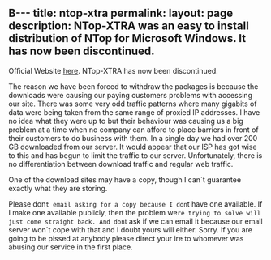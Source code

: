 B---
title: ntop-xtra
permalink: 
layout: page
description: NTop-XTRA was an easy to install distribution of NTop for Microsoft Windows. It has now been discontinued.
---

Official Website [here](http://www.ntop.org/). NTop-XTRA has now been discontinued.

The reason we have been forced to withdraw the packages is because the downloads were causing our paying customers problems with accessing our site. There was some very odd traffic patterns where many gigabits of data were being taken from the same range of proxied IP addresses. I have no idea what they were up to but their behaviour was causing us a big problem at a time when no company can afford to place barriers in front of their customers to do business with them. In a single day we had over 200 GB downloaded from our server. It would appear that our ISP has got wise to this and has begun to limit the traffic to our server. Unfortunately, there is no differentiation between download traffic and regular web traffic.

One of the download sites may have a copy, though I can`t guarantee exactly what they are storing.

Please don`t email asking for a copy because I don`t have one available. If I make one available publicly, then the problem we`re trying to solve will just come straight back. And don`t ask if we can email it because our email server won`t cope with that and I doubt yours will either. Sorry. If you are going to be pissed at anybody please direct your ire to whomever was abusing our service in the first place.



